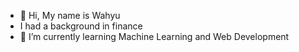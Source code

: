 - 👋 Hi, My name is Wahyu
- I had a background in finance
- 🌱 I’m currently learning Machine Learning and Web Development

<!---
WahyuFauzi/WahyuFauzi is a ✨ special ✨ repository because its `README.md` (this file) appears on your GitHub profile.
You can click the Preview link to take a look at your changes.
--->
